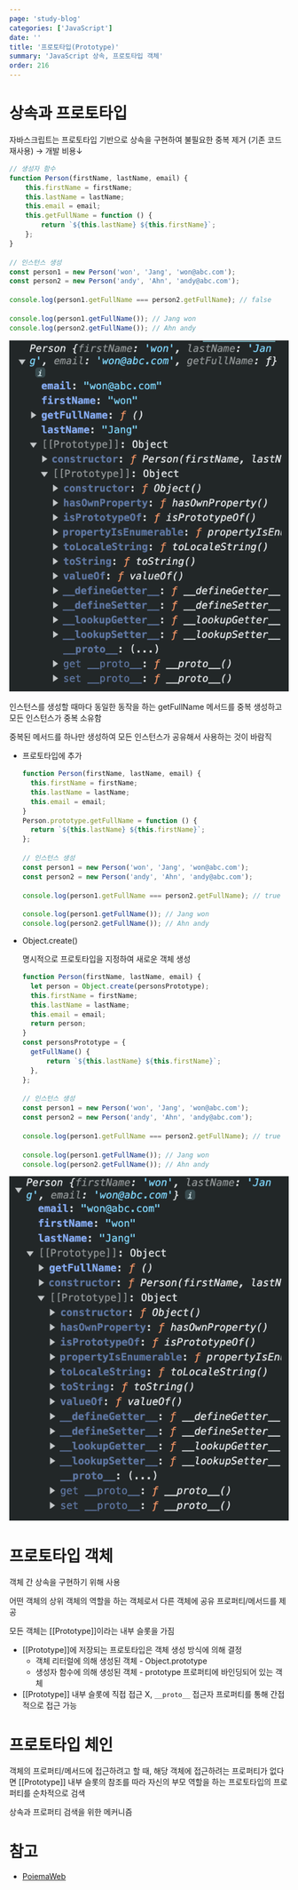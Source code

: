 ```yaml
---
page: 'study-blog'
categories: ['JavaScript']
date: ''
title: '프로토타입(Prototype)'
summary: 'JavaScript 상속, 프로토타입 객체'
order: 216
---
```


# 상속과 프로토타입

자바스크립트는 프로토타입 기반으로 상속을 구현하여 불필요한 중복 제거 (기존 코드 재사용) → 개발 비용↓

```javascript
// 생성자 함수
function Person(firstName, lastName, email) {
	this.firstName = firstName;
	this.lastName = lastName;
	this.email = email;
	this.getFullName = function () {
		return `${this.lastName} ${this.firstName}`;
	};
}

// 인스턴스 생성
const person1 = new Person('won', 'Jang', 'won@abc.com');
const person2 = new Person('andy', 'Ahn', 'andy@abc.com');

console.log(person1.getFullName === person2.getFullName); // false

console.log(person1.getFullName()); // Jang won
console.log(person2.getFullName()); // Ahn andy
```

![ex_1](./img/ex_1.png)

인스턴스를 생성할 때마다 동일한 동작을 하는 getFullName 메서드를 중복 생성하고 모든 인스턴스가 중복 소유함

중복된 메서드를 하나만 생성하여 모든 인스턴스가 공유해서 사용하는 것이 바람직

- 프로토타입에 추가

  ```javascript
  function Person(firstName, lastName, email) {
  	this.firstName = firstName;
  	this.lastName = lastName;
  	this.email = email;
  }
  Person.prototype.getFullName = function () {
  	return `${this.lastName} ${this.firstName}`;
  };
  
  // 인스턴스 생성
  const person1 = new Person('won', 'Jang', 'won@abc.com');
  const person2 = new Person('andy', 'Ahn', 'andy@abc.com');
  
  console.log(person1.getFullName === person2.getFullName); // true
  
  console.log(person1.getFullName()); // Jang won
  console.log(person2.getFullName()); // Ahn andy
  ```

- Object.create()

  명시적으로 프로토타입을 지정하여 새로운 객체 생성

  ```javascript
  function Person(firstName, lastName, email) {
  	let person = Object.create(personsPrototype);
  	this.firstName = firstName;
  	this.lastName = lastName;
  	this.email = email;
  	return person;
  }
  const personsPrototype = {
  	getFullName() {
  		return `${this.lastName} ${this.firstName}`;
  	},
  };
  
  // 인스턴스 생성
  const person1 = new Person('won', 'Jang', 'won@abc.com');
  const person2 = new Person('andy', 'Ahn', 'andy@abc.com');
  
  console.log(person1.getFullName === person2.getFullName); // true
  
  console.log(person1.getFullName()); // Jang won
  console.log(person2.getFullName()); // Ahn andy
  ```

![ex_2](./img/ex_2.png)

# 프로토타입 객체

객체 간 상속을 구현하기 위해 사용

어떤 객체의 상위 객체의 역할을 하는 객체로서 다른 객체에 공유 프로퍼티/메서드를 제공

모든 객체는 [[Prototype]]이라는 내부 슬롯을 가짐

- [[Prototype]]에 저장되는 프로토타입은 객체 생성 방식에 의해 결정
  - 객체 리터럴에 의해 생성된 객체 - Object.prototype
  - 생성자 함수에 의해 생성된 객체 - prototype 프로퍼티에 바인딩되어 있는 객체
- [[Prototype]] 내부 슬롯에 직접 접근 X, `__proto__` 접근자 프로퍼티를 통해 간접적으로 접근 가능

# 프로토타입 체인

객체의 프로퍼티/메서드에 접근하려고 할 때, 해당 객체에 접근하려는 프로퍼티가 없다면 [[Prototype]] 내부 슬롯의 참조를 따라 자신의 부모 역할을 하는 프로토타입의 프로퍼티를 순차적으로 검색

상속과 프로퍼티 검색을 위한 메커니즘

# 참고

- [PoiemaWeb](https://poiemaweb.com/js-prototype)
